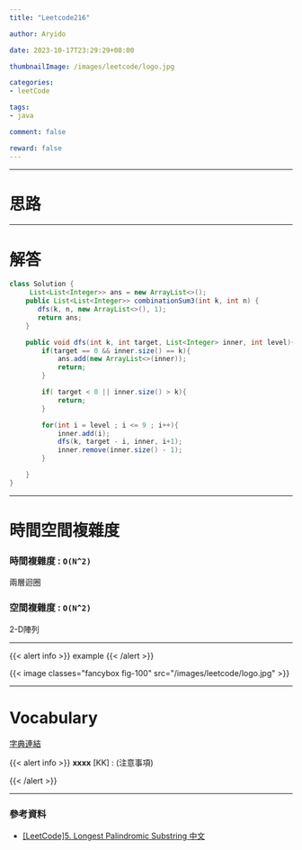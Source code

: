 ```yaml
---
title: "Leetcode216"

author: Aryido

date: 2023-10-17T23:29:29+08:00

thumbnailImage: /images/leetcode/logo.jpg

categories:
- leetCode

tags:
- java

comment: false

reward: false
---
```

<!--BODY-->
>
<!--more-->

---

# 思路

---

# 解答
```java
class Solution {
     List<List<Integer>> ans = new ArrayList<>();
    public List<List<Integer>> combinationSum3(int k, int n) {
       dfs(k, n, new ArrayList<>(), 1);
       return ans;
    }

    public void dfs(int k, int target, List<Integer> inner, int level){
        if(target == 0 && inner.size() == k){
            ans.add(new ArrayList<>(inner));
            return;
        }

        if( target < 0 || inner.size() > k){
            return;
        }

        for(int i = level ; i <= 9 ; i++){
            inner.add(i);
            dfs(k, target - i, inner, i+1);
            inner.remove(inner.size() - 1);
        }

    }
}
```

---

# 時間空間複雜度

### 時間複雜度 : ```O(N^2)```
兩層迴圈

### 空間複雜度 : ```O(N^2)```
2-D陣列

---

{{< alert info >}}
example
{{< /alert >}}

{{< image classes="fancybox fig-100" src="/images/leetcode/logo.jpg" >}}

---

# Vocabulary

[字典連結](https://tw.dictionary.search.yahoo.com/search;_ylt=AwrtXGs1MCVj1V8AZAh9rolQ;_ylc=X1MDMTM1MTIwMDM4MQRfcgMyBGZyAwRmcjIDc2ItdG9wBGdwcmlkA3VHbnhCdFdPUnBlU3k0a1ZuS1A0VUEEbl9yc2x0AzAEbl9zdWdnAzQEb3JpZ2luA3R3LmRpY3Rpb25hcnkuc2VhcmNoLnlhaG9vLmNvbQRwb3MDMARwcXN0cgMEcHFzdHJsAzAEcXN0cmwDMTAEcXVlcnkDZGVwYXJ0dXJlJTIwBHRfc3RtcAMxNjYzMzgxODE3?p=departure+&fr2=sb-top)

{{< alert info >}}
**xxxx** [KK] : (注意事項)

{{< /alert >}}

---
### 參考資料

- [[LeetCode]5. Longest Palindromic Substring 中文](https://www.youtube.com/watch?v=ZnzvU03HtYk)